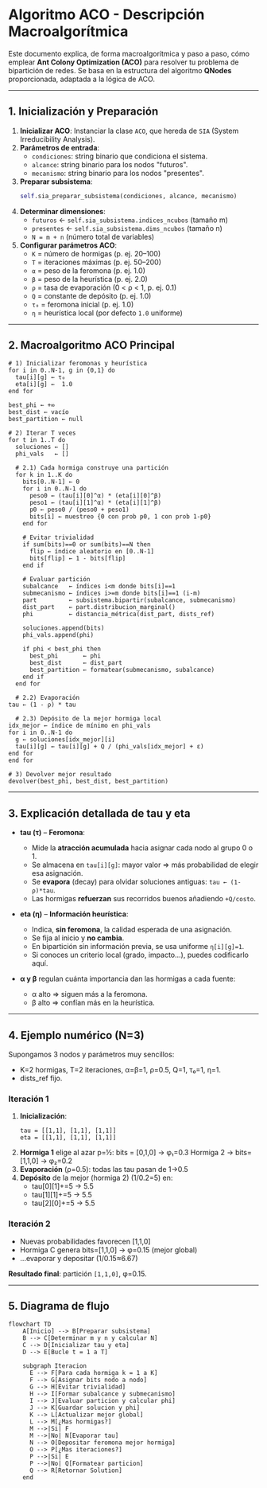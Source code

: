 # Algoritmo ACO - Descripción Macroalgorítmica

Este documento explica, de forma macroalgorítmica y paso a paso, cómo emplear **Ant Colony Optimization (ACO)** para resolver tu problema de bipartición de redes. Se basa en la estructura del algoritmo **QNodes** proporcionada, adaptada a la lógica de ACO.

---

## 1. Inicialización y Preparación

1. **Inicializar ACO**: Instanciar la clase `ACO`, que hereda de `SIA` (System Irreducibility Analysis).
2. **Parámetros de entrada**:
   - `condiciones`: string binario que condiciona el sistema.
   - `alcance`: string binario para los nodos "futuros".
   - `mecanismo`: string binario para los nodos "presentes".
3. **Preparar subsistema**:
   ```python
   self.sia_preparar_subsistema(condiciones, alcance, mecanismo)
   ```
4. **Determinar dimensiones**:
   - `futuros` ← `self.sia_subsistema.indices_ncubos` (tamaño m)
   - `presentes` ← `self.sia_subsistema.dims_ncubos` (tamaño n)
   - `N = m + n` (número total de variables)
5. **Configurar parámetros ACO**:
   - `K` = número de hormigas (p. ej. 20–100)
   - `T` = iteraciones máximas (p. ej. 50–200)
   - `α` = peso de la feromona (p. ej. 1.0)
   - `β` = peso de la heurística (p. ej. 2.0)
   - `ρ` = tasa de evaporación (0 < ρ < 1, p. ej. 0.1)
   - `Q` = constante de depósito (p. ej. 1.0)
   - `τ₀` = feromona inicial (p. ej. 1.0)
   - `η` = heurística local (por defecto `1.0` uniforme)

---

## 2. Macroalgoritmo ACO Principal

```pseudo
# 1) Inicializar feromonas y heurística
for i in 0..N-1, g in {0,1} do
  tau[i][g] ← τ₀
  eta[i][g] ←  1.0
end for

best_phi ← +∞
best_dist ← vacío
best_partition ← null

# 2) Iterar T veces
for t in 1..T do
  soluciones ← []
  phi_vals   ← []

  # 2.1) Cada hormiga construye una partición
  for k in 1..K do
    bits[0..N-1] ← 0
    for i in 0..N-1 do
      peso0 ← (tau[i][0]^α) * (eta[i][0]^β)
      peso1 ← (tau[i][1]^α) * (eta[i][1]^β)
      p0 ← peso0 / (peso0 + peso1)
      bits[i] ← muestreo {0 con prob p0, 1 con prob 1-p0}
    end for

    # Evitar trivialidad
    if sum(bits)==0 or sum(bits)==N then
      flip ← índice aleatorio en [0..N-1]
      bits[flip] ← 1 - bits[flip]
    end if

    # Evaluar partición
    subalcance   ← índices i<m donde bits[i]==1
    submecanismo ← índices i>=m donde bits[i]==1 (i-m)
    part         ← subsistema.bipartir(subalcance, submecanismo)
    dist_part    ← part.distribucion_marginal()
    phi          ← distancia_métrica(dist_part, dists_ref)

    soluciones.append(bits)
    phi_vals.append(phi)

    if phi < best_phi then
      best_phi       ← phi
      best_dist      ← dist_part
      best_partition ← formatear(submecanismo, subalcance)
    end if
  end for

  # 2.2) Evaporación
tau ← (1 - ρ) * tau

  # 2.3) Depósito de la mejor hormiga local
idx_mejor ← índice de mínimo en phi_vals
for i in 0..N-1 do
  g ← soluciones[idx_mejor][i]
  tau[i][g] ← tau[i][g] + Q / (phi_vals[idx_mejor] + ε)
end for
end for

# 3) Devolver mejor resultado
devolver(best_phi, best_dist, best_partition)
```

---

## 3. Explicación detallada de **tau** y **eta**

- **tau (τ)** – **Feromona**:
  - Mide la **atracción acumulada** hacia asignar cada nodo al grupo 0 o 1.
  - Se almacena en `tau[i][g]`: mayor valor ⇒ más probabilidad de elegir esa asignación.
  - Se **evapora** (decay) para olvidar soluciones antiguas: `tau ← (1-ρ)*tau`.
  - Las hormigas **refuerzan** sus recorridos buenos añadiendo `+Q/costo`.

- **eta (η)** – **Información heurística**:
  - Indica, **sin feromona**, la calidad esperada de una asignación.
  - Se fija al inicio y **no cambia**.
  - En bipartición sin información previa, se usa uniforme `η[i][g]=1`.
  - Si conoces un criterio local (grado, impacto...), puedes codificarlo aquí.

- **α y β** regulan cuánta importancia dan las hormigas a cada fuente:
  - α alto ⇒ siguen más a la feromona.
  - β alto ⇒ confían más en la heurística.

---

## 4. Ejemplo numérico (N=3)

Supongamos 3 nodos y parámetros muy sencillos:
- K=2 hormigas, T=2 iteraciones, α=β=1, ρ=0.5, Q=1, τ₀=1, η=1.
- dists_ref fijo.

### Iteración 1
1. **Inicialización**:
   ```
   tau = [[1,1], [1,1], [1,1]]
   eta = [[1,1], [1,1], [1,1]]
   ```
2. **Hormiga 1** elige al azar p=½:
   bits = [0,1,0] → φ₁=0.3
   Hormiga 2 → bits=[1,1,0] → φ₂=0.2
3. **Evaporación** (ρ=0.5): todas las tau pasan de 1→0.5
4. **Depósito** de la mejor (hormiga 2) (1/0.2=5) en:
   - tau[0][1]+=5 → 5.5
   - tau[1][1]+=5 → 5.5
   - tau[2][0]+=5 → 5.5

### Iteración 2
- Nuevas probabilidades favorecen [1,1,0]
- Hormiga C genera bits=[1,1,0] → φ=0.15 (mejor global)
- …evaporar y depositar (1/0.15≈6.67)

**Resultado final**: partición `[1,1,0]`, φ=0.15.

---

## 5. Diagrama de flujo
```mermaid
flowchart TD
    A[Inicio] --> B[Preparar subsistema]
    B --> C[Determinar m y n y calcular N]
    C --> D[Inicializar tau y eta]
    D --> E[Bucle t = 1 a T]

    subgraph Iteracion
      E --> F[Para cada hormiga k = 1 a K]
      F --> G[Asignar bits nodo a nodo]
      G --> H[Evitar trivialidad]
      H --> I[Formar subalcance y submecanismo]
      I --> J[Evaluar particion y calcular phi]
      J --> K[Guardar solucion y phi]
      K --> L[Actualizar mejor global]
      L --> M[¿Mas hormigas?]
      M -->|Si| F
      M -->|No| N[Evaporar tau]
      N --> O[Depositar feromona mejor hormiga]
      O --> P[¿Mas iteraciones?]
      P -->|Si| E
      P -->|No| Q[Formatear particion]
      Q --> R[Retornar Solution]
    end
```

